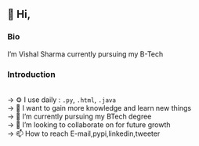 <b><h2>👋 Hi,</h2></b>
<b><h3> Bio </h3></b>
I’m Vishal Sharma currently pursuing my B-Tech <br>
<b><h3> Introduction </h3></b> <br>
-> ⚙️ I use daily : <code>.py</code>, <code>.html</code>, <code>.java</code> <br>
-> 👀 I want to gain more knowledge and learn new things <br>
-> 🌱 I’m currently pursuing my BTech degree <br>
-> 💞️ I’m looking to collaborate on for future growth <br>
-> 📫 How to reach E-mail,pypi,linkedin,tweeter  <br>
<!---
Vishal24102002/Vishal24102002 is a ✨ special ✨ repository because its `README.md` (this file) appears on your GitHub profile.
You can click the Preview link to take a look at your changes.
--->
